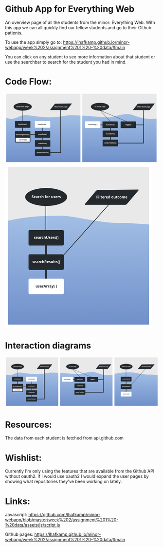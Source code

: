 # Github App for Everything Web
An overview page of all the students from the minor: Everything Web. With this app we can all quickly find our fellow students and go to their Github patients.

To use the app simply go to:
https://lhafkamp.github.io/minor-webapp/week%202/assignment%201%20-%20data/#main

You can click on any student to see more information about that student or use the searchbar to search for the student you had in mind.

# Code Flow:
<img src="week 2/assignment 1 - data/assets/images/mainzoom.png"></img>
<img src="week 2/assignment 1 - data/assets/images/filter.png"></img>

# Interaction diagrams
<img src="week 2/assignment 1 - data/assets/images/all.png"></img>

# Resources:
The data from each student is fetched from api.github.com

# Wishlist:
Currently I'm only using the features that are available from the Github API without oauth2. If I would use oauth2 I would expand the user pages by showing what repositories they've been working on lately.

# Links:
Javascript:
https://github.com/lhafkamp/minor-webapp/blob/master/week%202/assignment%201%20-%20data/assets/js/script.js

Github pages:
https://lhafkamp.github.io/minor-webapp/week%202/assignment%201%20-%20data/#main